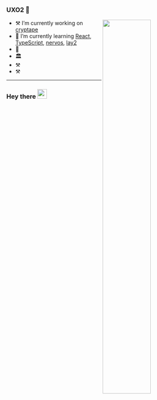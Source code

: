 ### UXO2  👋


<img src="https://github-readme-stats.vercel.app/api?username=uxo2&show_icons=true&hide_border=false&theme=gotham&langs_count=8&custom_title=uxo2's Github cashbook" width="50%" align="right" />

- :hammer_and_pick: I’m currently working on [cryptape][1]
- :lemon: I’m currently learning [React][2], [TypeScript][3], [nervos][4], [lay2][5]
- :grapes:
- :classical_building:
- :hammer_and_pick:
- :hammer_and_pick:
-------

### Hey there <img src="https://media.giphy.com/media/hvRJCLFzcasrR4ia7z/giphy.gif" width="25px">



[1]: https://www.cryptape.com/
[2]: https://reactjs.org/
[3]: https://www.tslang.cn/
[4]: https://www.nervos.org/
[5]: https://github.com/topics/pw-sdk
[7]: https://www.nervos.org/
